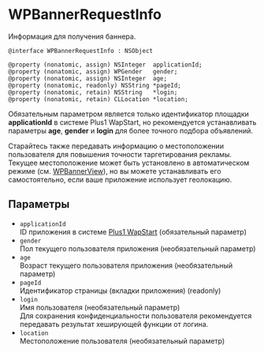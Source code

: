 WPBannerRequestInfo
===================
 Информация для получения баннера.

    @interface WPBannerRequestInfo : NSObject
    
    @property (nonatomic, assign) NSInteger  applicationId;
    @property (nonatomic, assign) WPGender   gender;
    @property (nonatomic, assign) NSInteger  age;
    @property (nonatomic, readonly) NSString *pageId;
    @property (nonatomic, retain) NSString   *login;
    @property (nonatomic, retain) CLLocation *location;

Обязательным параметром является только идентификатор площадки **applicationId** в системе Plus1 WapStart, но рекомендуется устанавливать параметры **age**, **gender** и **login** для более точного подбора объявлений.

Старайтесь также передавать информацию о местоположении пользователя для повышения точности таргетирования рекламы. Текущее местоположение может быть установлено в автоматическом режиме (см. [WPBannerView](doc/WPBannerView.md)), но вы можете устанавливать его самостоятельно, если ваше приложение использует геолокацию.

Параметры
---------

* `applicationId`  
  ID приложения в системе [Plus1 WapStart](http://plus1.wapstart.ru/) (обязательный параметр)
* `gender`  
  Пол текущего пользователя приложения (необязательный параметр)
* `age`  
  Возраст текущего пользователя приложения (необязательный параметр)
* `pageId`  
  Идентификатор страницы (вкладки приложения) (readonly)
* `login`  
  Имя пользователя (необязательный параметр)  
Для сохранения конфиденциальности пользователя рекомендуется передавать результат хеширующей функции от логина.
* `location`  
  Местоположение пользователя (необязательный параметр)
